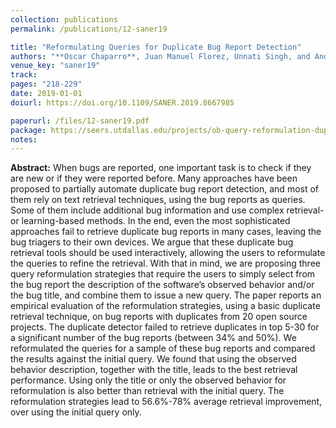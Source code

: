 ```yaml
---
collection: publications
permalink: /publications/12-saner19

title: "Reformulating Queries for Duplicate Bug Report Detection"
authors: "**Oscar Chaparro**, Juan Manuel Florez, Unnati Singh, and Andrian Marcus"
venue_key: "saner19"
track: 
pages: "218-229"
date: 2019-01-01
doiurl: https://doi.org/10.1109/SANER.2019.8667985

paperurl: /files/12-saner19.pdf
package: https://seers.utdallas.edu/projects/ob-query-reformulation-duplicates/
notes: 
---
```


**Abstract:** When bugs are reported, one important task is to check if they are new or if they were reported before. Many approaches have been proposed to partially automate duplicate bug report detection, and most of them rely on text retrieval techniques, using the bug reports as queries. Some of them include additional bug information and use complex retrieval- or learning-based methods. In the end, even the most sophisticated approaches fail to retrieve duplicate bug reports in many cases, leaving the bug triagers to their own devices. We argue that these duplicate bug retrieval tools should be used interactively, allowing the users to reformulate the queries to refine the retrieval. With that in mind, we are proposing three query reformulation strategies that require the users to simply select from the bug report the description of the software’s observed behavior and/or the bug title, and combine them to issue a new query. The paper reports an empirical evaluation of the reformulation strategies, using a basic duplicate retrieval technique, on bug reports with duplicates from 20 open source projects. The duplicate detector failed to retrieve duplicates in top 5-30 for a significant number of the bug reports (between 34% and 50%). We reformulated the queries for a sample of these bug reports and compared the results against the initial query. We found that using the observed behavior description, together with the title, leads to the best retrieval performance. Using only the title or only the observed behavior for reformulation is also better than retrieval with the initial query. The reformulation strategies lead to 56.6%-78% average retrieval improvement, over using the initial query only.